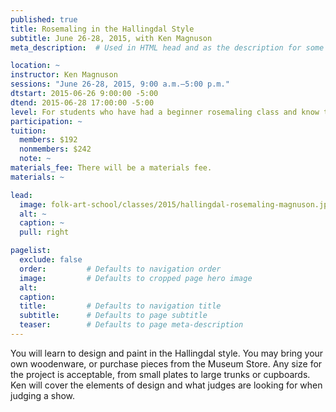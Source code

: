 ```yaml
---
published: true
title: Rosemaling in the Hallingdal Style 
subtitle: June 26-28, 2015, with Ken Magnuson 
meta_description:  # Used in HTML head and as the description for some search engines

location: ~
instructor: Ken Magnuson
sessions: "June 26-28, 2015, 9:00 a.m.–5:00 p.m."
dtstart: 2015-06-26 9:00:00 -5:00
dtend: 2015-06-28 17:00:00 -5:00
level: For students who have had a beginner rosemaling class and know the basics of stroke work and how to handle brushes.  
participation: ~
tuition:
  members: $192
  nonmembers: $242
  note: ~
materials_fee: There will be a materials fee.
materials: ~

lead:
  image: folk-art-school/classes/2015/hallingdal-rosemaling-magnuson.jpg
  alt: ~
  caption: ~
  pull: right

pagelist:
  exclude: false
  order:         # Defaults to navigation order  
  image:         # Defaults to cropped page hero image
  alt:
  caption:
  title:         # Defaults to navigation title
  subtitle:      # Defaults to page subtitle
  teaser:        # Defaults to page meta-description 
---
```

You will learn to design and paint in the Hallingdal style. You may bring your own woodenware, or purchase pieces from the Museum Store. Any size for the project is acceptable, from small plates to large trunks or cupboards. Ken will cover the elements of design and what judges are looking for when judging a show. 